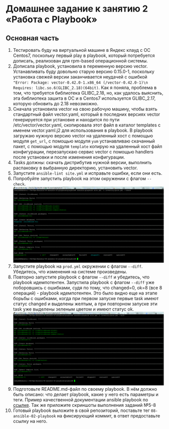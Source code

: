 # Домашнее задание к занятию 2 «Работа с Playbook»

## Основная часть

1. Тестировать буду на виртуальной машине в Яндекс клауд с ОС Centos7, поскольку первый play в playbook, который потребуется дописать, реализован для rpm-based операционной системы.
2. Дописала playbook, установила в переменную версию vector. Устанавливать буду довольно старую версию 0.15.0-1, поскольку установка свежей версии заканчивается неудачей с ошибкой ```"Error: Package: vector-0.42.0-1.x86_64 (/vector-0.42.0-1)\n Requires: libc.so.6(GLIBC_2.18)(64bit)```. Как я поняла, проблема в том, что требуется библиотека GLIBC_2.18, но, как удалось выяснить, эта библиотека зашита в ОС и в Centos7 используется  GLIBC_2.17, которую обновить до 2.18 невозможно.
3. Сначала установила vector на свою рабочую машину, чтобы взять стандартный файл vector.yaml, который в последних версиях vector генерируется при установке и находится по пути /etc/vector/vector.yaml, скопировала этот файл в каталог templates с именем vector.yaml.j2 для использования в playbook. В playbook загружаю нужную версию vector на удаленный хост с помощью модуля `get_url`, с помощью модуля `yum` устанавливаю скачанный пакет, с помощью модуля `template` копирую на удаленный хост файл конфигурации, перезапускаю сервис vector с помощью handlers после установки и после изменения конфигурации.
4. Tasks должны: скачать дистрибутив нужной версии, выполнить распаковку в выбранную директорию, установить vector.
5. Запустите `ansible-lint site.yml` и исправьте ошибки, если они есть.
6. Попробуйте запустить playbook на этом окружении с флагом `--check`.    
![](https://github.com/OlgaLesnykh/screenshots/blob/main/Ansible_017.png)
7. Запустите playbook на `prod.yml` окружении с флагом `--diff`. Убедитесь, что изменения на системе произведены.
8. Повторно запустите playbook с флагом `--diff` и убедитесь, что playbook идемпотентен.
Запустила playbook с флагом `--diff` уже поборовшись с ошибками, судя по тому, что changed=0, ok=8 (все 8 операций) - playbook идемпотентен. Это было видно еще на этапе борьбы с ошибками, когда при первом запуске первые task имеют статус changed и выделены желтым, а при повторном запуске эти task уже выделены зеленым цветом и имеют статус ok.    
![](https://github.com/OlgaLesnykh/screenshots/blob/main/Ansible_018.png)
9. Подготовьте README.md-файл по своему playbook. В нём должно быть описано: что делает playbook, какие у него есть параметры и теги. Пример качественной документации ansible playbook по [ссылке](https://github.com/opensearch-project/ansible-playbook). Так же приложите скриншоты выполнения заданий №5-8
10. Готовый playbook выложите в свой репозиторий, поставьте тег `08-ansible-02-playbook` на фиксирующий коммит, в ответ предоставьте ссылку на него.